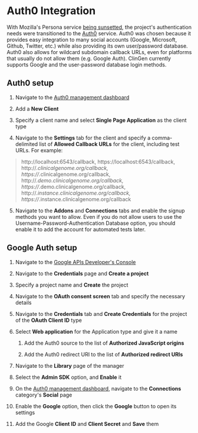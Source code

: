 # Auth0 Integration

With Mozilla's Persona service [being sunsetted](https://developer.mozilla.org/en-US/Persona), the project's authentication needs were transitioned to the [Auth0](https://auth0.com/) service. Auth0 was chosen because it provides easy integration to many social accounts (Google, Microsoft, Github, Twitter, etc.) while also providing its own user/password database. Auth0 also allows for wildcard subdomain callback URLs, even for platforms that usually do not allow them (e.g. Google Auth). ClinGen currently supports Google and the user-password database login methods.


## Auth0 setup

1. Navigate to the [Auth0 management dashboard](https://manage.auth0.com/)

2. Add a **New Client**

3. Specify a client name and select **Single Page Application** as the client type

4. Navigate to the **Settings** tab for the client and specify a comma-delimited list of **Allowed Callback URLs** for the client, including test URLs. For example:
> http://localhost:6543/callback, https://localhost:6543/callback, http://*.clinicalgenome.org/callback, https://*.clinicalgenome.org/callback, http://*.demo.clinicalgenome.org/callback, https://*.demo.clinicalgenome.org/callback, http://*.instance.clinicalgenome.org/callback, https://*.instance.clinicalgenome.org/callback

5. Navigate to the **Addons** and **Connections** tabs and enable the signup methods you want to allow. Even if you do not allow users to use the Username-Password-Authentication Database option, you should enable it to add the account for automated tests later.


## Google Auth setup

1. Navigate to the [Google APIs Developer's Console](https://console.developers.google.com/)

2. Navigate to the **Credentials** page and **Create a project**

3. Specify a project name and **Create** the project

4. Navigate to the **OAuth consent screen** tab and specify the necessary details

5. Navigate to the **Credentials** tab and **Create Credentials** for the project of the **OAuth Client ID** type

5. Select **Web application** for the Application type and give it a name

    1. Add the Auth0 source to the list of **Authorized JavaScript origins**

    2. Add the Auth0 redirect URI to the list of **Authorized redirect URIs**

6. Navigate to the **Library** page of the manager

7. Select the **Admin SDK** option, and **Enable** it

8. On the [Auth0 management dashboard](https://manage.auth0.com/), navigate to the **Connections** category's **Social** page

9. Enable the **Google** option, then click the **Google** button to open its settings

10. Add the Google **Client ID** and **Client Secret** and **Save** them
